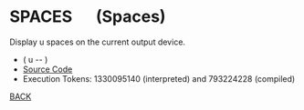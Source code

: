# SPACES &emsp; (Spaces)
Display u spaces on the current output device.
* ( u -- )
* [Source Code](../words/core/Spaces.cs)
* Execution Tokens: 1330095140 (interpreted) and 793224228 (compiled)


[BACK](builtins.md#Spaces)
